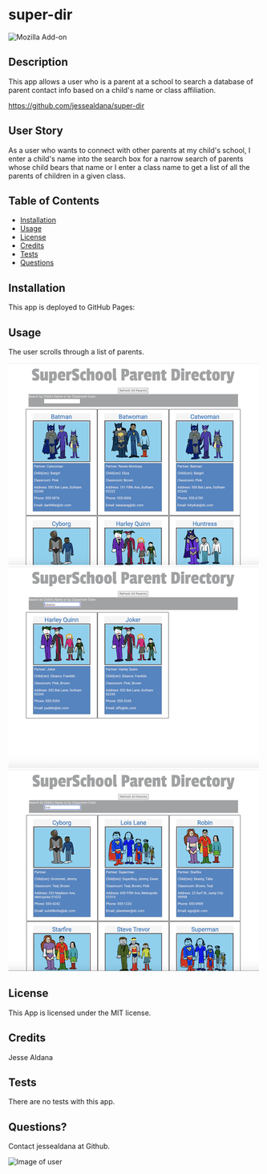 # super-dir
  ![Mozilla Add-on](https://img.shields.io/amo/v/blue?color=blue&label=SuperParent%20Directory&logoColor=white)
  
 ## Description

  This app allows a user who is a parent at a school to search a database of parent contact info based on a child's name or class affiliation.

  https://github.com/jessealdana/super-dir

 ## User Story

  As a user who wants to connect with other parents at my child's school, I enter a child's name into the search box for a narrow search of parents whose child bears that name or I enter a class name to get a list of all the parents of children in a given class.

 
 ## Table of Contents
  * [Installation](#Installation)
  * [Usage](#Usage)
  * [License](#license)
  * [Credits](#credits)
  * [Tests](#tests)
  * [Questions](#questions)

 ## Installation

This app is deployed to GitHub Pages:


 ## Usage

The user scrolls through a list of parents.

![Directory](/super-parents/readmeImgs/directory.png)
![ChildFilter](/super-parents/readmeImgs/childFilter.png)
![ClassFilter](/super-parents/readmeImgs/classFilter.png)

 ## License
 
 This App is licensed under the MIT license.

 ## Credits
 
 Jesse Aldana

 ## Tests
 
 There are no tests with this app.

 ## Questions?
 
 Contact jessealdana at Github.
 
 ![Image of user](https://avatars0.githubusercontent.com/u/61436744?v=4)